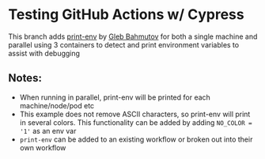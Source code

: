 # Testing GitHub Actions w/ Cypress

This branch adds [print-env](https://docs.cypress.io/guides/guides/command-line#cypress-info) by [Gleb Bahmutov](https://glebbahmutov.com/) for both a single machine and parallel using 3 containers to detect and print environment variables to assist with debugging

## Notes:
- When running in parallel, print-env will be printed for each machine/node/pod etc
- This example does not remove ASCII characters, so print-env will print in several colors. This functionality can be added by adding `NO_COLOR = '1'` as an env var
- `print-env` can be added to an existing workflow or broken out into their own workflow